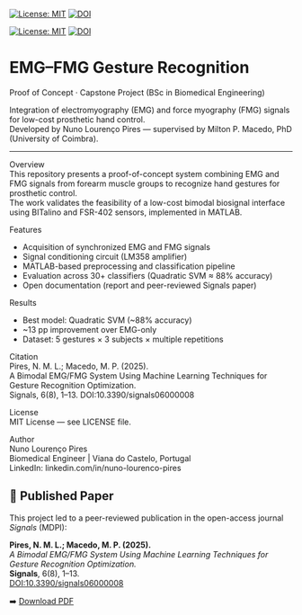 [![License: MIT](https://img.shields.io/badge/License-MIT-yellow.svg)](LICENSE)
[![DOI](https://img.shields.io/badge/DOI-10.3390/signals06000008-blue)](https://doi.org/10.3390/signals6010008)

[![License: MIT](https://img.shields.io/badge/License-MIT-yellow.svg)](LICENSE) [![DOI](https://img.shields.io/badge/DOI-10.3390/signals06000008-blue)](https://doi.org/10.3390/signals06000008)

# EMG–FMG Gesture Recognition

Proof of Concept · Capstone Project (BSc in Biomedical Engineering)

Integration of electromyography (EMG) and force myography (FMG) signals for low-cost prosthetic hand control.  
Developed by Nuno Lourenço Pires — supervised by Milton P. Macedo, PhD (University of Coimbra).

----
Overview  
This repository presents a proof-of-concept system combining EMG and FMG signals from forearm muscle groups to recognize hand gestures for prosthetic control.  
The work validates the feasibility of a low-cost bimodal biosignal interface using BITalino and FSR-402 sensors, implemented in MATLAB.

Features  
- Acquisition of synchronized EMG and FMG signals  
- Signal conditioning circuit (LM358 amplifier)  
- MATLAB-based preprocessing and classification pipeline  
- Evaluation across 30+ classifiers (Quadratic SVM ≈ 88% accuracy)  
- Open documentation (report and peer-reviewed Signals paper)

Results  
- Best model: Quadratic SVM (~88% accuracy)  
- ~13 pp improvement over EMG-only  
- Dataset: 5 gestures × 3 subjects × multiple repetitions

Citation  
Pires, N. M. L.; Macedo, M. P. (2025).  
A Bimodal EMG/FMG System Using Machine Learning Techniques for Gesture Recognition Optimization.  
Signals, 6(8), 1–13. DOI:10.3390/signals06000008

License  
MIT License — see LICENSE file.

Author  
Nuno Lourenço Pires  
Biomedical Engineer | Viana do Castelo, Portugal  
LinkedIn: linkedin.com/in/nuno-lourenco-pires  

## 📄 Published Paper
This project led to a peer-reviewed publication in the open-access journal *Signals* (MDPI):

**Pires, N. M. L.; Macedo, M. P. (2025).**  
*A Bimodal EMG/FMG System Using Machine Learning Techniques for Gesture Recognition Optimization.*  
**Signals**, 6(8), 1–13.  
[DOI:10.3390/signals06000008](https://doi.org/10.3390/signals6010008)

➡️ [Download PDF](https://raw.githubusercontent.com/nuno-mlp/emg-fmg-gesture-recognition/main/docs/signals-06-00008.pdf)

